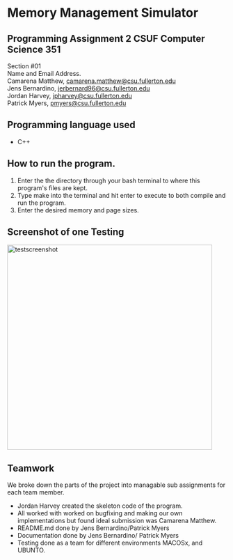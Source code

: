 # Memory Management Simulator
## Programming Assignment 2 CSUF Computer Science 351
Section #01 <br />
Name and Email Address. <br />
Camarena Matthew, camarena.matthew@csu.fullerton.edu <br />
Jens Bernardino, jerbernard96@csu.fullerton.edu <br />
Jordan Harvey, jpharvey@csu.fullerton.edu <br />
Patrick Myers, pmyers@csu.fullerton.edu <br />

## Programming language used 
* C++
## How to run the program.

1. Enter the the directory through your bash terminal to where this program's files are kept.
2. Type make into the terminal and hit enter to execute to both compile and run the program.
3. Enter the desired memory and page sizes.

## Screenshot of one Testing
<img width="471" alt="testscreenshot" src="https://user-images.githubusercontent.com/22731520/42139454-17ad9c8a-7d43-11e8-82fb-910bc1eda2fc.png"> 

## Teamwork
We broke down the parts of the project into managable sub assignments for each team member.
- Jordan Harvey created the skeleton code of the program. 
- All worked with worked on bugfixing and making our own implementations but found ideal submission was Camarena Matthew.
- README.md done by Jens Bernardino/Patrick Myers
- Documentation done by Jens Bernardino/ Patrick Myers 
- Testing done as a team for different environments MACOSx, and UBUNTO.
